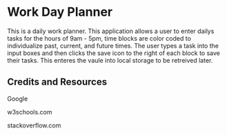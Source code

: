 # Work Day Planner

This is a daily work planner. This application allows a user to enter dailys tasks for the hours of 9am - 5pm, time blocks are color coded to individualize past, current, and future times. The user types a task into the input boxes and then clicks the save icon to the right of each block to save their tasks. This enteres the vaule into local storage to be retreived later.


## Credits and Resources
Google

w3schools.com

stackoverflow.com

